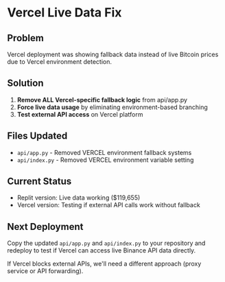 # Vercel Live Data Fix

## Problem
Vercel deployment was showing fallback data instead of live Bitcoin prices due to Vercel environment detection.

## Solution 
1. **Remove ALL Vercel-specific fallback logic** from api/app.py
2. **Force live data usage** by eliminating environment-based branching
3. **Test external API access** on Vercel platform

## Files Updated
- `api/app.py` - Removed VERCEL environment fallback systems
- `api/index.py` - Removed VERCEL environment variable setting

## Current Status
- Replit version: Live data working ($119,655)
- Vercel version: Testing if external API calls work without fallback

## Next Deployment
Copy the updated `api/app.py` and `api/index.py` to your repository and redeploy to test if Vercel can access live Binance API data directly.

If Vercel blocks external APIs, we'll need a different approach (proxy service or API forwarding).